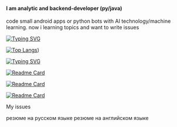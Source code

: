 
#### I am analytic and backend-developer (py/java) 
code small android apps or python bots with AI technology/machine learning. 
now i learning topics and want to write issues 

[![Typing SVG](https://readme-typing-svg.herokuapp.com?color=%2336BCF7&lines=My+languages)](https://git.io/typing-svg)

[![Top Langs](https://github-readme-stats.vercel.app/api/top-langs/?username=tispen&hide=PHP,CSS)](https://github.com/anuraghazra))


[![Typing SVG](https://readme-typing-svg.herokuapp.com?color=%2336BCF7&lines=My+last+projects)](https://git.io/typing-svg)

[![Readme Card](https://github-readme-stats.vercel.app/api/pin/?username=tispen&repo=Mobile_app_violin)](https://github.com/tispen/Mobile_app_violin)

[![Readme Card](https://github-readme-stats.vercel.app/api/pin/?username=tispen&repo=Chat_app)](https://github.com/tispen/Chat_app)

[![Readme Card](https://github-readme-stats.vercel.app/api/pin/?username=tispen&repo=Python-AI-ML-Finance)](https://github.com/tispen/Python-AI-ML-Finance)

My issues



резюме на русском языке
резюме на английском языке




<!--
**tispen/tis is a ✨ _special_ ✨ repository because its `README.md` (this file) appears on your GitHub profile.

Here are some ideas to get you started:

- 🔭 I’m currently working on ...
- 🌱 I’m currently learning ...
- 👯 I’m looking to collaborate on ...
- 🤔 I’m looking for help with ...
- 💬 Ask me about ...
- 📫 How to reach me: ...
- 😄 Pronouns: ...
- ⚡ Fun fact: ...
-->
